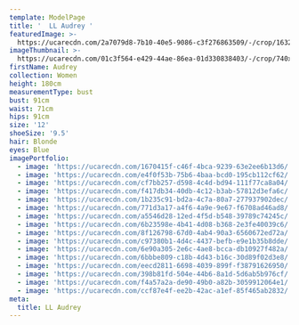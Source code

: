 ```yaml
---
template: ModelPage
title: '  LL Audrey '
featuredImage: >-
  https://ucarecdn.com/2a7079d8-7b10-40e5-9086-c3f276863509/-/crop/1632x714/0,76/-/preview/
imageThumbnail: >-
  https://ucarecdn.com/01c3f564-e429-44ae-86ea-01d330838403/-/crop/740x1038/450,75/-/preview/
firstName: Audrey
collection: Women
height: 180cm
measurementType: bust
bust: 91cm
waist: 71cm
hips: 91cm
size: '12'
shoeSize: '9.5'
hair: Blonde
eyes: Blue
imagePortfolio:
  - image: 'https://ucarecdn.com/1670415f-c46f-4bca-9239-63e2ee6b13d6/'
  - image: 'https://ucarecdn.com/e4f0f53b-75b6-4baa-bcd0-195cb112cf62/'
  - image: 'https://ucarecdn.com/cf7bb257-d598-4c4d-bd94-111f77ca8a04/'
  - image: 'https://ucarecdn.com/f417db34-40db-4c12-b3ab-57812d3efa6c/'
  - image: 'https://ucarecdn.com/1b235c91-bd2a-4c7a-80a7-277937902dec/'
  - image: 'https://ucarecdn.com/771d3a17-a4f6-4a9e-9e67-f6708ad46ad8/'
  - image: 'https://ucarecdn.com/a5546d28-12ed-4f5d-b548-39789c74245c/'
  - image: 'https://ucarecdn.com/6b23598e-4b41-4d08-b368-2e3fe40039c6/'
  - image: 'https://ucarecdn.com/8f126798-67d0-4ab4-90a3-6560672ed72a/'
  - image: 'https://ucarecdn.com/c97380b1-4d4c-4437-befb-e9e1b35b8dde/'
  - image: 'https://ucarecdn.com/6e90a305-2e6c-4ae8-bcca-db10927f482a/'
  - image: 'https://ucarecdn.com/6bbbe809-c18b-4d43-b16c-30d89f02d3e8/'
  - image: 'https://ucarecdn.com/eecd2811-6698-4039-899f-f38791626950/'
  - image: 'https://ucarecdn.com/398b81fd-504e-44b6-8a1d-5d6ab5b976cf/'
  - image: 'https://ucarecdn.com/f4a57a2a-de90-49b0-a82b-3059912064e1/'
  - image: 'https://ucarecdn.com/ccf87e4f-ee2b-42ac-a1ef-85f465ab2832/'
meta:
  title: LL Audrey
---
```



